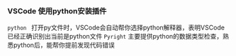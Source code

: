 ### VSCode 使用python安装插件
`python ` 打开py文件时，VSCode会自动帮你选择python解释器，表明VSCode已经正确识别出当前是python文件
`Pyright` 主要提供python的数据类型检查，熟悉python后，能帮你提前发现代码错误